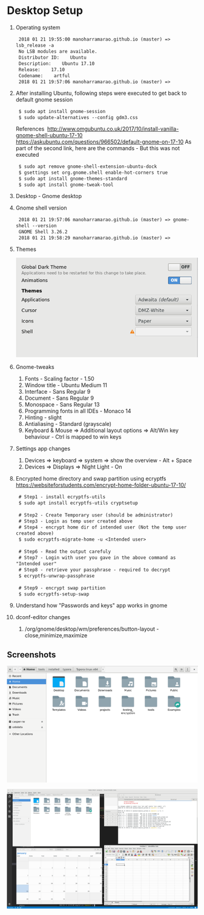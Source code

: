 # Desktop Setup

1. Operating system
   
   ```
    2018 01 21 19:55:00 manoharramarao.github.io (master) => lsb_release -a
    No LSB modules are available.
    Distributor ID:    Ubuntu
    Description:    Ubuntu 17.10
    Release:    17.10
    Codename:    artful
    2018 01 21 19:57:06 manoharramarao.github.io (master) =>
   ```

2. After installing Ubuntu, following steps were executed to get back to default gnome session
   
   ```
    $ sudo apt install gnome-session
    $ sudo update-alternatives --config gdm3.css
   ```
   
    References 
    ​    http://www.omgubuntu.co.uk/2017/10/install-vanilla-gnome-shell-ubuntu-17-10
    ​    https://askubuntu.com/questions/966502/default-gnome-on-17-10
    As part of the second link, here are the commands - But this was not executed
   
   ```
    $ sudo apt remove gnome-shell-extension-ubuntu-dock
    $ gsettings set org.gnome.shell enable-hot-corners true
    $ sudo apt install gnome-themes-standard
    $ sudo apt install gnome-tweak-tool
   ```

3. Desktop - Gnome desktop

4. Gnome shell version
   
   ```
    2018 01 21 19:57:06 manoharramarao.github.io (master) => gnome-shell --version
    GNOME Shell 3.26.2
    2018 01 21 19:58:29 manoharramarao.github.io (master) => 
   ```

5. Themes
   
    ![my_dekstop_setup_1](./assets/images/my_desktop_setup_1.png)

6. Gnome-tweaks
   
   1. Fonts - Scaling factor - 1.50
   2. Window title - Ubuntu Medium 11
   3. Interface - Sans Regular 9
   4. Document - Sans Regular 9
   5. Monospace - Sans Regular 13
   6. Programming fonts in all IDEs - Monaco 14
   7. Hinting - slight
   8. Antialiasing - Standard (grayscale)
   9. Keyboard & Mouse => Additional layout options => Alt/Win key behaviour - Ctrl is mapped to win keys

7. Settings app changes
   
   1. Devices => keyboard => system => show the overview - Alt + Space
   2. Devices => Displays => Night Light - On

8. Encrypted home directory and swap partition using ecryptfs
    https://websiteforstudents.com/encrypt-home-folder-ubuntu-17-10/
   
   ```
    # Step1 - install ecryptfs-utils
    $ sudo apt install ecryptfs-utils cryptsetup
   
    # Step2 - Create Temporary user (should be administrator)
    # Step3 - Login as temp user created above
    # Step4 - encrypt home dir of intended user (Not the temp user created above)
    $ sudo ecryptfs-migrate-home -u <Intended user>
   
    # Step6 - Read the output carefuly
    # Step7 - Login with user you gave in the above command as "Intended user"
    # Step8 - retrieve your passphrase - required to decrypt
    $ ecryptfs-unwrap-passphrase
   
    # Step9 - encrypt swap partition
    $ sudo ecryptfs-setup-swap
   ```

9. Understand how "Passwords and keys" app works in gnome

10. dconf-editor changes
    
    1. /org/gnome/desktop/wm/preferences/button-layout - close,minimize,maximize

## Screenshots

![my_dekstop_setup_2](./assets/images/my_desktop_setup_2.png)

![my_desktop_setup_3](./assets/images/my_desktop_setup_3.png)
